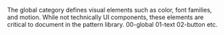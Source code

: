 The global category defines visual elements such as color, font families, and motion. While not technically UI components, these elements are critical to document in the pattern library.
00-global
01-text
02-button
etc.